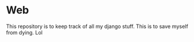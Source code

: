 # Web
This repository is to keep track of all my django stuff.
This is to save myself from dying. Lol
